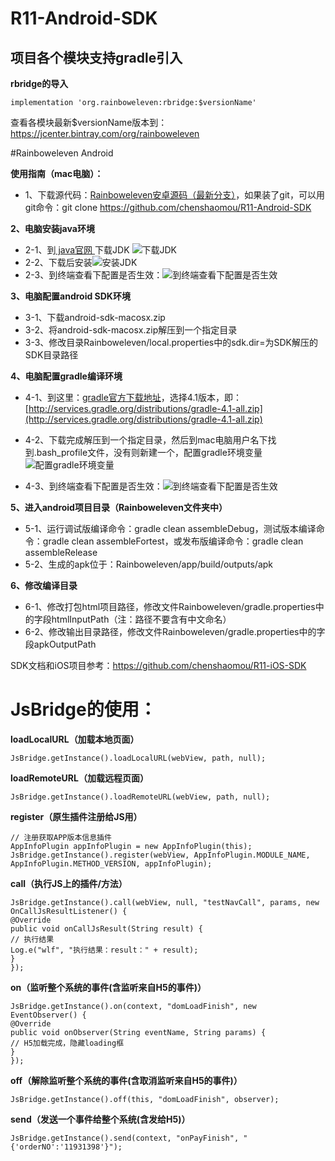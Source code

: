 # R11-Android-SDK
## 项目各个模块支持gradle引入
**rbridge的导入**
```SHELL
implementation 'org.rainboweleven:rbridge:$versionName'
```
查看各模块最新$versionName版本到：https://jcenter.bintray.com/org/rainboweleven


#Rainboweleven Android

**使用指南（mac电脑）：**
* 1、下载源代码：[Rainboweleven安卓源码（最新分支）](https://github.com/chenshaomou/R11-Android-SDK/tree/development)，如果装了git，可以用git命令：git clone https://github.com/chenshaomou/R11-Android-SDK

**2、电脑安装java环境**
* 2-1、到[ java官网 ](http://www.oracle.com/technetwork/java/javase/downloads/index.html)下载JDK
![下载JDK](https://git.oschina.net/uploads/images/2017/0616/234934_ace215d6_703215.png "下载JDK")
* 2-2、下载后安装![安装JDK](https://git.oschina.net/uploads/images/2017/0616/235038_f7883897_703215.png "JDK")
* 2-3、到终端查看下配置是否生效：![到终端查看下配置是否生效](https://git.oschina.net/uploads/images/2017/0617/001945_274b8d07_703215.png "到终端查看下配置是否生效")

**3、电脑配置android SDK环境**
* 3-1、下载android-sdk-macosx.zip
* 3-2、将android-sdk-macosx.zip解压到一个指定目录
* 3-3、修改目录Rainboweleven/local.properties中的sdk.dir=为SDK解压的SDK目录路径

**4、电脑配置gradle编译环境**
* 4-1、到这里：[gradle官方下载地址](http://services.gradle.org/distributions)，选择4.1版本，即：[http://services.gradle.org/distributions/gradle-4.1-all.zip](http://services.gradle.org/distributions/gradle-4.1-all.zip)

* 4-2、下载完成解压到一个指定目录，然后到mac电脑用户名下找到.bash_profile文件，没有则新建一个，配置gradle环境变量
![配置gradle环境变量](https://git.oschina.net/uploads/images/2017/0617/001722_2a468f9e_703215.png "配置gradle环境变量")
* 4-3、到终端查看下配置是否生效：![到终端查看下配置是否生效](https://git.oschina.net/uploads/images/2017/0617/002417_b64d24ca_703215.png "到终端查看下配置是否生效")

**5、进入android项目目录（Rainboweleven文件夹中）**
* 5-1、运行调试版编译命令：gradle clean assembleDebug，测试版本编译命令：gradle clean assembleFortest，或发布版编译命令：gradle clean assembleRelease
* 5-2、生成的apk位于：Rainboweleven/app/build/outputs/apk

**6、修改编译目录**
* 6-1、修改打包html项目路径，修改文件Rainboweleven/gradle.properties中的字段htmlInputPath（注：路径不要含有中文命名）
* 6-2、修改输出目录路径，修改文件Rainboweleven/gradle.properties中的字段apkOutputPath


SDK文档和iOS项目参考：https://github.com/chenshaomou/R11-iOS-SDK



# JsBridge的使用：

**loadLocalURL（加载本地页面）**
```SHELL
JsBridge.getInstance().loadLocalURL(webView, path, null);
```
**loadRemoteURL（加载远程页面）**
```SHELL
JsBridge.getInstance().loadRemoteURL(webView, path, null);
```

**register（原生插件注册给JS用）**
```SHELL
// 注册获取APP版本信息插件
AppInfoPlugin appInfoPlugin = new AppInfoPlugin(this);
JsBridge.getInstance().register(webView, AppInfoPlugin.MODULE_NAME, AppInfoPlugin.METHOD_VERSION, appInfoPlugin);
```

**call（执行JS上的插件/方法）**
```SHELL
JsBridge.getInstance().call(webView, null, "testNavCall", params, new OnCallJsResultListener() {
@Override
public void onCallJsResult(String result) {
// 执行结果
Log.e("wlf", "执行结果：result：" + result);
}
});
```

**on（监听整个系统的事件(含监听来自H5的事件)）**
```SHELL
JsBridge.getInstance().on(context, "domLoadFinish", new EventObserver() {
@Override
public void onObserver(String eventName, String params) {
// H5加载完成，隐藏loading框
}
});
```

**off（解除监听整个系统的事件(含取消监听来自H5的事件)）**
```SHELL
JsBridge.getInstance().off(this, "domLoadFinish", observer);
```

**send（发送一个事件给整个系统(含发给H5)）**
```SHELL
JsBridge.getInstance().send(context, "onPayFinish", "{'orderNO':'11931398'}");
```



